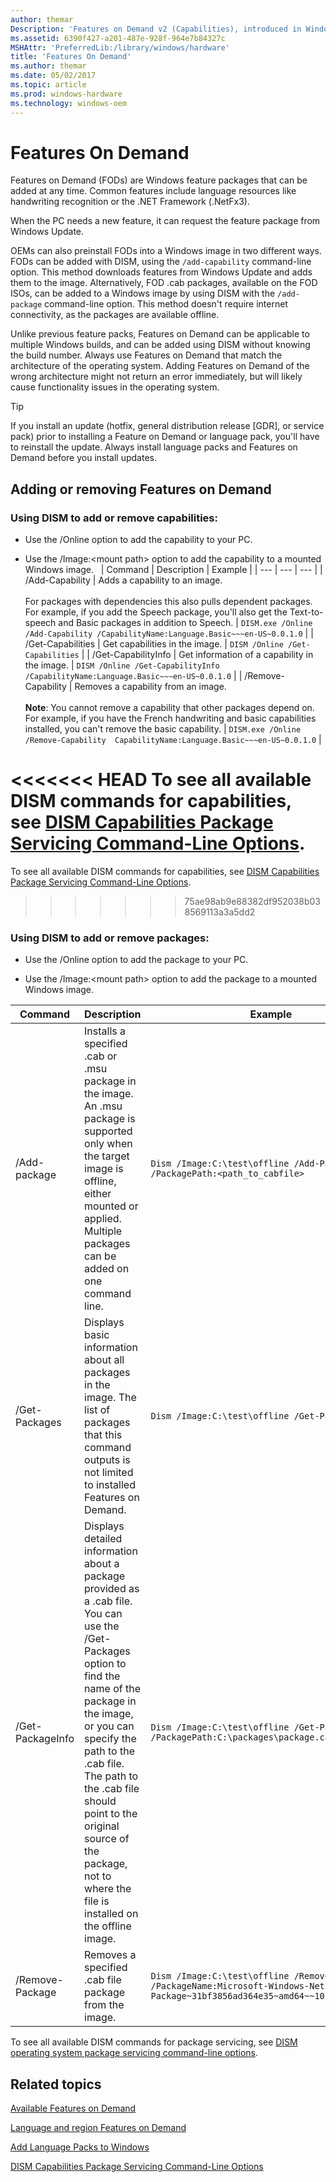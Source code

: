 ```yaml
---
author: themar
Description: 'Features on Demand v2 (Capabilities), introduced in Windows 10, are Windows feature packages that can be added at any time. Common features include language resources like handwriting recognition or the .NET Framework (.NetFx3).'
ms.assetid: 6390f427-a201-487e-928f-964e7b84327c
MSHAttr: 'PreferredLib:/library/windows/hardware'
title: 'Features On Demand'
ms.author: themar
ms.date: 05/02/2017
ms.topic: article
ms.prod: windows-hardware
ms.technology: windows-oem
---
```


# Features On Demand


Features on Demand (FODs) are Windows feature packages that can be added at any time. Common features include language resources like handwriting recognition or the .NET Framework (.NetFx3).

When the PC needs a new feature, it can request the feature package from Windows Update.

OEMs can also preinstall FODs into a Windows image in two different ways. FODs can be added with DISM, using the `/add-capability` command-line option. This method downloads features from Windows Update and adds them to the image. Alternatively, FOD .cab packages, available on the FOD ISOs, can be added to a Windows image by using DISM with the `/add-package` command-line option. This method doesn't require internet connectivity, as the packages are available offline.

Unlike previous feature packs, Features on Demand can be applicable to multiple Windows builds, and can be added using DISM without knowing the build number. Always use Features on Demand that match the architecture of the operating system. Adding Features on Demand of the wrong architecture might not return an error immediately, but will likely cause functionality issues in the operating system. 

> [!Tip] 
> If you install an update (hotfix, general distribution release [GDR], or service pack) prior to installing a Feature on Demand or language pack, you'll have to reinstall the update. Always install language packs and Features on Demand before you install updates.

## <span id="Adding_or_removing_features_capabilities"></span><span id="adding_or_removing_features_capabilities"></span><span id="ADDING_OR_REMOVING_FEATURES_CAPABILITIES"></span>Adding or removing Features on Demand


### Using DISM to add or remove capabilities:

-   Use the /Online option to add the capability to your PC.

-   Use the /Image:\<mount path> option to add the capability to a mounted Windows image.
 
| Command | Description | Example |
| --- | --- | --- |
| /Add-Capability | Adds a capability to an image.<br></br>For packages with dependencies this also pulls dependent packages. For example, if you add the Speech package, you'll also get the Text-to-speech and Basic packages in addition to Speech. | `DISM.exe /Online /Add-Capability /CapabilityName:Language.Basic~~~en-US~0.0.1.0` |
| /Get-Capabilities | Get capabilities in the image. | `DISM /Online /Get-Capabilities` |
| /Get-CapabilityInfo | Get information of a capability in the image. | `DISM /Online /Get-CapabilityInfo /CapabilityName:Language.Basic~~~en-US~0.0.1.0` |
| /Remove-Capability | Removes a capability from an image. <br></br>**Note**: You cannot remove a capability that other packages depend on. For example, if you have the French handwriting and basic capabilities installed, you can't remove the basic capability. | `DISM.exe /Online /Remove-Capability  CapabilityName:Language.Basic~~~en-US~0.0.1.0` |

<<<<<<< HEAD
To see all available DISM commands for capabilities, see [DISM Capabilities Package Servicing Command-Line Options](dism-capabilities-package-servicing-command-line-options.md).
=======
To see all available DISM commands for capabilities, see [DISM Capabilities Package Servicing Command-Line Options](dism-capabilities-package-servicing-command-line-option.md).
>>>>>>> 75ae98ab9e88382df952038b038569113a3a5dd2

### Using DISM to add or remove packages:

-   Use the /Online option to add the package to your PC.

-   Use the /Image:\<mount path> option to add the package to a mounted Windows image.

| Command | Description | Example |
| --- | --- | --- |
| /Add-package | Installs a specified .cab or .msu package in the image. An .msu package is supported only when the target image is offline, either mounted or applied. Multiple packages can be added on one command line. | `Dism /Image:C:\test\offline /Add-Package /PackagePath:<path_to_cabfile>` | 
| /Get-Packages | Displays basic information about all packages in the image. The list of packages that this command outputs is not limited to installed Features on Demand. | `Dism /Image:C:\test\offline /Get-Packages` |
| /Get-PackageInfo | Displays detailed information about a package provided as a .cab file. You can use the /Get-Packages option to find the name of the package in the image, or you can specify the path to the .cab file. The path to the .cab file should point to the original source of the package, not to where the file is installed on the offline image. | `Dism /Image:C:\test\offline /Get-PackageInfo /PackagePath:C:\packages\package.cab` |
| /Remove-Package | Removes a specified .cab file package from the image. | `Dism /Image:C:\test\offline /Remove-Package /PackageName:Microsoft-Windows-NetFx3-OnDemand-Package~31bf3856ad364e35~amd64~~10.0.17056.1000` |

To see all available DISM commands for package servicing, see [DISM operating system package servicing command-line options](dism-operating-system-package-servicing-command-line-options.md).

## <span id="related_topics"></span>Related topics

[Available Features on Demand](features-on-demand-non-language-fod.md)

[Language and region Features on Demand](features-on-demand-language-fod.md)

[Add Language Packs to Windows](add-language-packs-to-windows.md)

[DISM Capabilities Package Servicing Command-Line Options](dism-capabilities-package-servicing-command-line-options.md)

